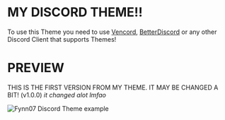 # MY DISCORD THEME!!
To use this Theme you need to use [Vencord](https://vencord.dev/), [BetterDiscord](https://betterdiscord.app/) or any other Discord Client that supports Themes!

# PREVIEW
THIS IS THE FIRST VERSION FROM MY THEME. IT MAY BE CHANGED A BIT! (v1.0.0) _it changed alot lmfao_

![Fynn07 Discord Theme example](https://github.com/TheRealFynn07/Fynn07s-BetterDiscord-Themes/assets/136192778/15fea677-9e16-4415-95fe-36d55b367f17)
